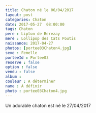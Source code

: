 ```yaml
---
title: Chaton né le 06/04/2017
layout: post
categories: Chaton
date: 2017-05-27  08:00:00
tags: Chaton
pere : Lipton de Berezay
mere : Lollipop des Cats Poutis
naissance: 2017-04-27
photos: [portee03Chaton4.jpg]
sexe : Femelle
porteeId : Portee03
reserve : false
option : false
vendu : false
album :
couleur : A déterminer
name : A définir
photo : portee03Chaton4.jpg
---
```


Un adorable chaton est né le 27/04/2017

